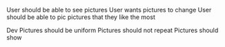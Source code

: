 User should be able to see pictures
User wants pictures to change
User should be able to pic pictures that they like the most

Dev
Pictures should be uniform
Pictures should not repeat
Pictures should show
